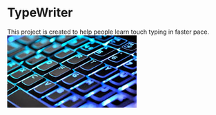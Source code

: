# TypeWriter
This project is created to help people learn touch typing in faster pace.
<img src="https://github.com/RishiNanthan/TypeWriter/blob/master/typewriter.jpg?raw=true" alt="Type writer"/>
